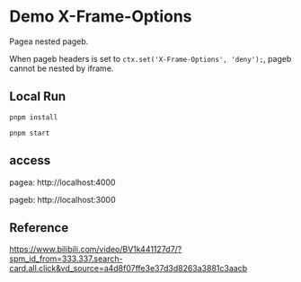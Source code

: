 # Demo X-Frame-Options

Pagea nested pageb.

When pageb headers is set to `ctx.set('X-Frame-Options', 'deny');`, pageb cannot be nested by iframe.

## Local Run

```
pnpm install

pnpm start
```

## access

pagea: http://localhost:4000

pageb: http://localhost:3000

## Reference

https://www.bilibili.com/video/BV1k441127d7/?spm_id_from=333.337.search-card.all.click&vd_source=a4d8f07ffe3e37d3d8263a3881c3aacb
